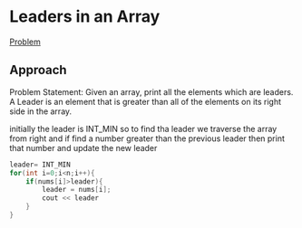 # Leaders in an Array
[Problem](https://takeuforward.org/data-structure/leaders-in-an-array/)

## Approach
Problem Statement: Given an array, print all the elements which are leaders. A Leader is an element that is greater than all of the elements on its right side in the array.

initially the leader is INT_MIN
so to find tha leader we traverse the array from right and if find a number greater than the previous leader then print that number and update the new leader

```cpp []
leader= INT_MIN
for(int i=0;i<n;i++){
    if(nums[i]>leader){
        leader = nums[i];
        cout << leader
    }
}
```
